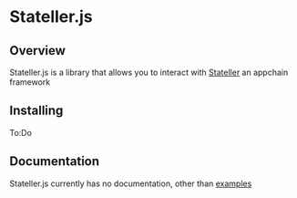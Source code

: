 # Stateller.js

## Overview

Stateller.js is a library that allows you to interact with [Stateller](https://github.com/angrymouse/stateller) an appchain framework

## Installing

To:Do

## Documentation

Stateller.js currently has no documentation, other than [examples](https://github.com/ducksquaddd/Stateller.js/tree/master/examples)
